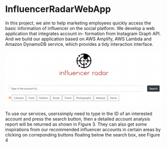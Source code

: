 # InfluencerRadarWebApp

In this project, we aim to help marketing employees quickly access the basic information of influencer on the social platform. We develop a web application that integrates account in- formation from Instagram Graph API. And we build our application based on AWS Amplify, AWS Lambda and Amazon DynamoDB service, which provides a tidy interaction interface.

![alt text](https://github.com/popovsky88/InfluencerRadarWebApp/blob/main/UI/index.png)

To use our services, userssimply need to type in the ID of an interested account and press the search button, then a detailed account analysis report will be returned as shown in Figure 3. They can also get some inspirations from our recommended influencer accounts in certain areas by clicking on correponding buttons floating below the search box, see Figure 4
